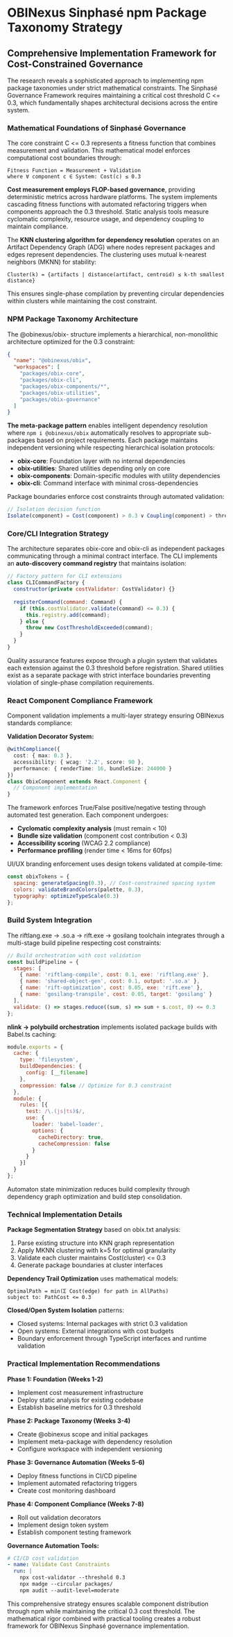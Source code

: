 # OBINexus Sinphasé npm Package Taxonomy Strategy

## Comprehensive Implementation Framework for Cost-Constrained Governance

The research reveals a sophisticated approach to implementing npm package taxonomies under strict mathematical constraints. The Sinphasé Governance Framework requires maintaining a critical cost threshold C <= 0.3, which fundamentally shapes architectural decisions across the entire system.

### Mathematical Foundations of Sinphasé Governance

The core constraint C <= 0.3 represents a fitness function that combines measurement and validation. This mathematical model enforces computational cost boundaries through:

```
Fitness Function = Measurement + Validation
where ∀ component c ∈ System: Cost(c) ≤ 0.3
```

**Cost measurement employs FLOP-based governance**, providing deterministic metrics across hardware platforms. The system implements cascading fitness functions with automated refactoring triggers when components approach the 0.3 threshold. Static analysis tools measure cyclomatic complexity, resource usage, and dependency coupling to maintain compliance.

The **KNN clustering algorithm for dependency resolution** operates on an Artifact Dependency Graph (ADG) where nodes represent packages and edges represent dependencies. The clustering uses mutual k-nearest neighbors (MKNN) for stability:

```
Cluster(k) = {artifacts | distance(artifact, centroid) ≤ k-th smallest distance}
```

This ensures single-phase compilation by preventing circular dependencies within clusters while maintaining the cost constraint.

### NPM Package Taxonomy Architecture

The @obinexus/obix-<taxonomy> structure implements a hierarchical, non-monolithic architecture optimized for the 0.3 constraint:

```json
{
  "name": "@obinexus/obix",
  "workspaces": [
    "packages/obix-core",
    "packages/obix-cli",
    "packages/obix-components/*",
    "packages/obix-utilities",
    "packages/obix-governance"
  ]
}
```

**The meta-package pattern** enables intelligent dependency resolution where `npm i @obinexus/obix` automatically resolves to appropriate sub-packages based on project requirements. Each package maintains independent versioning while respecting hierarchical isolation protocols:

- **obix-core**: Foundation layer with no internal dependencies
- **obix-utilities**: Shared utilities depending only on core
- **obix-components**: Domain-specific modules with utility dependencies
- **obix-cli**: Command interface with minimal cross-dependencies

Package boundaries enforce cost constraints through automated validation:

```javascript
// Isolation decision function
Isolate(component) = Cost(component) > 0.3 ∨ Coupling(component) > threshold
```

### Core/CLI Integration Strategy

The architecture separates obix-core and obix-cli as independent packages communicating through a minimal contract interface. The CLI implements an **auto-discovery command registry** that maintains isolation:

```javascript
// Factory pattern for CLI extensions
class CLICommandFactory {
  constructor(private costValidator: CostValidator) {}
  
  registerCommand(command: Command) {
    if (this.costValidator.validate(command) <= 0.3) {
      this.registry.add(command);
    } else {
      throw new CostThresholdExceeded(command);
    }
  }
}
```

Quality assurance features expose through a plugin system that validates each extension against the 0.3 threshold before registration. Shared utilities exist as a separate package with strict interface boundaries preventing violation of single-phase compilation requirements.

### React Component Compliance Framework

Component validation implements a multi-layer strategy ensuring OBINexus standards compliance:

**Validation Decorator System:**
```typescript
@withCompliance({
  cost: { max: 0.3 },
  accessibility: { wcag: '2.2', score: 90 },
  performance: { renderTime: 16, bundleSize: 244000 }
})
class ObixComponent extends React.Component {
  // Component implementation
}
```

The framework enforces True/False positive/negative testing through automated test generation. Each component undergoes:
- **Cyclomatic complexity analysis** (must remain < 10)
- **Bundle size validation** (component cost contribution < 0.3)
- **Accessibility scoring** (WCAG 2.2 compliance)
- **Performance profiling** (render time < 16ms for 60fps)

UI/UX branding enforcement uses design tokens validated at compile-time:

```javascript
const obixTokens = {
  spacing: generateSpacing(0.3), // Cost-constrained spacing system
  colors: validateBrandColors(palette, 0.3),
  typography: optimizeTypeScale(0.3)
};
```

### Build System Integration

The riftlang.exe → .so.a → rift.exe → gosilang toolchain integrates through a multi-stage build pipeline respecting cost constraints:

```javascript
// Build orchestration with cost validation
const buildPipeline = {
  stages: [
    { name: 'riftlang-compile', cost: 0.1, exe: 'riftlang.exe' },
    { name: 'shared-object-gen', cost: 0.1, output: '.so.a' },
    { name: 'rift-optimization', cost: 0.05, exe: 'rift.exe' },
    { name: 'gosilang-transpile', cost: 0.05, target: 'gosilang' }
  ],
  validate: () => stages.reduce((sum, s) => sum + s.cost, 0) <= 0.3
};
```

**nlink → polybuild orchestration** implements isolated package builds with Babel.ts caching:

```javascript
module.exports = {
  cache: {
    type: 'filesystem',
    buildDependencies: {
      config: [__filename]
    },
    compression: false // Optimize for 0.3 constraint
  },
  module: {
    rules: [{
      test: /\.(js|ts)$/,
      use: {
        loader: 'babel-loader',
        options: {
          cacheDirectory: true,
          cacheCompression: false
        }
      }
    }]
  }
};
```

Automaton state minimization reduces build complexity through dependency graph optimization and build step consolidation.

### Technical Implementation Details

**Package Segmentation Strategy** based on obix.txt analysis:
1. Parse existing structure into KNN graph representation
2. Apply MKNN clustering with k=5 for optimal granularity
3. Validate each cluster maintains Cost(cluster) <= 0.3
4. Generate package boundaries at cluster interfaces

**Dependency Trail Optimization** uses mathematical models:
```
OptimalPath = min(Σ Cost(edge) for path in AllPaths)
subject to: PathCost <= 0.3
```

**Closed/Open System Isolation** patterns:
- Closed systems: Internal packages with strict 0.3 validation
- Open systems: External integrations with cost budgets
- Boundary enforcement through TypeScript interfaces and runtime validation

### Practical Implementation Recommendations

**Phase 1: Foundation (Weeks 1-2)**
- Implement cost measurement infrastructure
- Deploy static analysis for existing codebase
- Establish baseline metrics for 0.3 threshold

**Phase 2: Package Taxonomy (Weeks 3-4)**
- Create @obinexus scope and initial packages
- Implement meta-package with dependency resolution
- Configure workspace with independent versioning

**Phase 3: Governance Automation (Weeks 5-6)**
- Deploy fitness functions in CI/CD pipeline
- Implement automated refactoring triggers
- Create cost monitoring dashboard

**Phase 4: Component Compliance (Weeks 7-8)**
- Roll out validation decorators
- Implement design token system
- Establish component testing framework

**Governance Automation Tools:**
```yaml
# CI/CD cost validation
- name: Validate Cost Constraints
  run: |
    npx cost-validator --threshold 0.3
    npx madge --circular packages/
    npm audit --audit-level=moderate
```

This comprehensive strategy ensures scalable component distribution through npm while maintaining the critical 0.3 cost threshold. The mathematical rigor combined with practical tooling creates a robust framework for OBINexus Sinphasé governance implementation.
